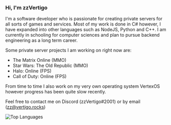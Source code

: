 ### Hi, I'm zzVertigo

I'm a software developer who is passionate for creating private servers for all sorts of games and services. Most of my work is done in C# however, I have expanded into other languages such as NodeJS, Python and C++. I am currently in schooling for computer sciences and plan to pursue backend engineering as a long term career.

Some private server projects I am working on right now are:
- The Matrix Online (MMO)
- Star Wars: The Old Republic (MMO)
- Halo: Online (FPS)
- Call of Duty: Online (FPS)

From time to time I also work on my very own operating system VertexOS however progress has been quite slow recently.

Feel free to contact me on Discord (zzVertigo#2001) or by email (zz@vertigo.rocks)

![Top Languages](https://github-readme-stats.vercel.app/api/top-langs/?username=zzVertigo&layout=default&theme=radical&hide_title=true)
